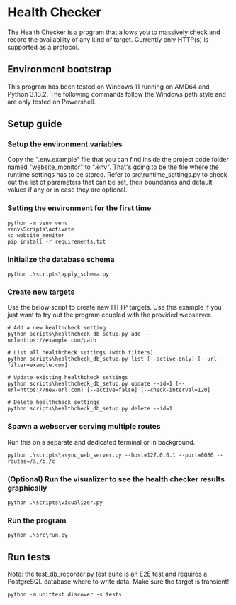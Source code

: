# Health Checker

The Health Checker is a program that allows you to massively check and record the availability of any kind of target. Currently only HTTP(s) is supported as a protocol.

## Environment bootstrap

This program has been tested on Windows 11 running on AMD64 and Python 3.13.2. The following commands follow the Windows path style and are only tested on Powershell.

## Setup guide

### Setup the environment variables

Copy the ".env.example" file that you can find inside the project code folder named "website_monitor" to ".env". That's going to be the file where the runtime settings has to be stored.
Refer to src\runtime_settings.py to check out the list of parameters that can be set, their boundaries and default values if any or in case they are optional.

### Setting the environment for the first time
```
python -m venv venv
venv\Scripts\activate
cd website_monitor
pip install -r requirements.txt
```

### Initialize the database schema
```
python .\scripts\apply_schema.py
```

### Create new targets
Use the below script to create new HTTP targets. Use this example if you just want to try out the program coupled with the provided webserver.

```
# Add a new healthcheck setting
python scripts\healthcheck_db_setup.py add --url=https://example.com/path

# List all healthcheck settings (with filters)
python scripts\healthcheck_db_setup.py list [--active-only] [--url-filter=example.com]

# Update existing healthcheck settings
python scripts\healthcheck_db_setup.py update --id=1 [--url=https://new-url.com] [--active=false] [--check-interval=120]

# Delete healthcheck settings
python scripts\healthcheck_db_setup.py delete --id=1
```

### Spawn a webserver serving multiple routes
Run this on a separate and dedicated terminal or in background.

```
python .\scripts\async_web_server.py --host=127.0.0.1 --port=8080 --routes=/a,/b,/c
```

### (Optional) Run the visualizer to see the health checker results graphically

```
python .\scripts\visualizer.py
```

### Run the program

```
python .\src\run.py
```

## Run tests

Note: the test_db_recorder.py test suite is an E2E test and requires a PostgreSQL database where to write data. Make sure the target is transient!

```
python -m unittest discover -s tests
```